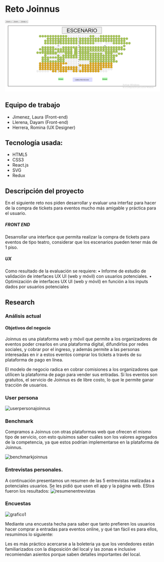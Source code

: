 # **Reto Joinnus**

![Reto](joinnuss.png)

## Equipo de trabajo

+ Jimenez, Laura (Front-end)
+ Llerena, Dayam (Front-end)
+ Herrera, Romina  (UX Designer)


## Tecnología usada:

- HTML5
- CSS3
- React.js
- SVG
- Redux

## **Descripción del proyecto**
En el siguiente reto nos piden desarrollar y evaluar una interfaz para hacer de la compra de tickets para eventos mucho más amigable y práctica para el usuario.

##### FRONT END
Desarrollar una interface que permita realizar la compra de tickets para eventos de tipo teatro, considerar que los escenarios pueden tener más de 1 piso.

##### UX
Como resultado de la evaluación se requiere:
• Informe de estudio de validación de interfaces UX UI (web y móvil) con usuarios potenciales.
• Optimización de interfaces UX UI (web y móvil) en función a los inputs dados por usuarios potenciales



## **Research**

### Análisis actual
#### Objetivos del negocio

Joinnus es una plataforma web y móvil que permite a los organizadores de eventos poder crearlos en una plataforma digital, difundirlos por redes sociales, y cobrar por el ingreso, y además permite a las personas interesadas en ir a estos eventos comprar los tickets a través de su plataforma de pago en línea.

El modelo de negocio radica en cobrar comisiones a los organizadores que utilicen la plataforma de pago para vender sus entradas. Si los eventos son gratuitos, el servicio de Joinnus es de libre costo, lo que le permite ganar tracción de usuarios.


### User persona
![userpersonajoinnus](https://user-images.githubusercontent.com/32309909/38176133-18eef1c4-35af-11e8-9ae7-4f782831c7a1.png)

### Benchmark
Compramos a Joinnus con otras plataformas web que ofrecen el mismo tipo de servicio, con esto quisimos saber cuáles son los valores agregados de la competencia, ya que estos podrían implementarse en la plataforma de Joinnus.

![benchmarkjoinnus](https://user-images.githubusercontent.com/32309909/38182666-acbf5636-3600-11e8-9ec2-aea1e4c09740.jpg)



### Entrevistas personales.


A continuación presentamos un resumen de las 5 entrevistas realizadas a potenciales usuarios. Se les pidió que usen ell app y la página web. EStos fueron los resultados:
![resumenentrevistas](https://user-images.githubusercontent.com/32309909/38182764-48b4349e-3601-11e8-9f33-1059c62784bb.png)

### Encuestas
![grafico1](https://user-images.githubusercontent.com/32309909/38183214-3440a1fc-3604-11e8-92a1-2bfc4f2adf54.jpg)

Mediante una encuesta hecha para saber que tanto prefieren los usuarios hacer comprar a entradas para eventos online, y qué tan fácil es para ellos, resumimos lo siguiente:

Les es más práctico acercarse a la boleteria ya que los vendedores están familiarizados con la disposición del local y las zonas e inclusive recomiendan asientos porque saben detalles importantes del local.






